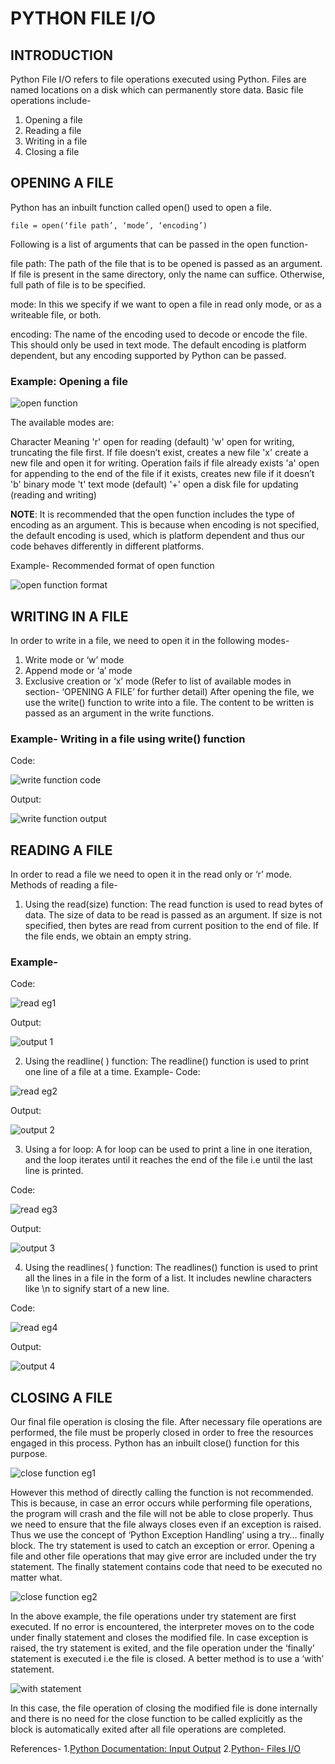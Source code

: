 # PYTHON FILE I/O
## INTRODUCTION
Python File I/O refers to file operations executed using Python.
Files are named locations on a disk which can permanently store data.
Basic file operations include-
1.	Opening a file
2.	Reading a file
3.	Writing in a file
4.	Closing a file

## OPENING A FILE
Python has an inbuilt function called open() used to open a file.

```
file = open(‘file path’, ‘mode’, ‘encoding’) 
```

Following is a list of arguments that can be passed in the open function-


file path:            The path of the file that is to be opened is passed as an argument. If file is present in the same 
                      directory, only the name can suffice. Otherwise, full path of file is to be specified.

mode:                In this we specify if we want to open a file in read only mode, or as a writeable file, or both. 

encoding:            The name of the encoding used to decode or encode the file. This should only be used in text mode. The default 
                      encoding is platform dependent, but any encoding supported by Python can be passed.



### Example: Opening a file

![open function](https://github.com/mridu-pant/winter-of-contributing/blob/29d0e03d1e6bfafba4f2f6e5563f1413c232d0e0/Python/Python_File_IO/Audio/images/file%20open%20eg%201.jpg)

The available modes are:

Character	               Meaning
    'r'	               open for reading (default)
    'w'	               open for writing, truncating the file first. If file doesn’t exist, creates a new file 
    'x'	               create a new file and open it for writing. Operation fails if file already exists
    'a'	               open for appending to the end of the file if it exists, creates new file if it doesn’t
    'b'	               binary mode
    't'	               text mode (default)
    '+'	               open a disk file for updating (reading and writing)

**NOTE**:
It is recommended that the open function includes the type of encoding as an argument. This is because when encoding is not specified, the default encoding is used, which is platform dependent and thus our code behaves differently in different platforms.

Example- Recommended format of open function

![open function format](https://github.com/mridu-pant/winter-of-contributing/blob/29d0e03d1e6bfafba4f2f6e5563f1413c232d0e0/Python/Python_File_IO/Audio/images/file%20open%20eg%202.jpg)
 

## WRITING IN A FILE
In order to write in a file, we need to open it in the following modes-
1.	Write mode or ‘w’ mode
2.	Append mode or ‘a’ mode
3.	Exclusive creation or ‘x’ mode
(Refer to list of available modes in section- ‘OPENING A FILE’ for further detail)
After opening the file, we use the write() function to write into a file. The content to be written is passed as an argument in the write functions.

### Example- Writing in a file using write() function
Code:

![write function code](https://github.com/mridu-pant/winter-of-contributing/blob/29d0e03d1e6bfafba4f2f6e5563f1413c232d0e0/Python/Python_File_IO/Audio/images/file%20write%20eg1.jpg)

Output:

![write function output](https://github.com/mridu-pant/winter-of-contributing/blob/29d0e03d1e6bfafba4f2f6e5563f1413c232d0e0/Python/Python_File_IO/Audio/images/file%20write%20output%201.jpg)

## READING A FILE
In order to read a file we need to open it in the read only or ‘r’ mode.
Methods of reading a file-
1.	Using the read(size) function:
The read function is used to read bytes of data. The size of data to be read is passed as an argument. If size is not specified, then bytes are read from current position to the end of file. If the file ends, we obtain an empty string.


### Example-
Code:

![read eg1](https://github.com/mridu-pant/winter-of-contributing/blob/29d0e03d1e6bfafba4f2f6e5563f1413c232d0e0/Python/Python_File_IO/Audio/images/file%20read%20eg1.jpg) 

Output:

![output 1](https://github.com/mridu-pant/winter-of-contributing/blob/29d0e03d1e6bfafba4f2f6e5563f1413c232d0e0/Python/Python_File_IO/Audio/images/file%20read%20output%201.jpg)

2.	Using the readline( ) function:
The readline() function is used to print one line of a file at a time.
Example-
Code:
 
![read eg2](https://github.com/mridu-pant/winter-of-contributing/blob/29d0e03d1e6bfafba4f2f6e5563f1413c232d0e0/Python/Python_File_IO/Audio/images/file%20read%20eg%202.jpg)

Output:

![output 2](https://github.com/mridu-pant/winter-of-contributing/blob/29d0e03d1e6bfafba4f2f6e5563f1413c232d0e0/Python/Python_File_IO/Audio/images/file%20read%20output%202.jpg) 

3.	Using a for loop:
A for loop can be used to print a line in one iteration, and the loop iterates until it reaches the end of the file i.e until the last line is printed.

Code:

![read eg3](https://github.com/mridu-pant/winter-of-contributing/blob/29d0e03d1e6bfafba4f2f6e5563f1413c232d0e0/Python/Python_File_IO/Audio/images/file%20read%20eg%203.jpg)

Output:

![output 3](https://github.com/mridu-pant/winter-of-contributing/blob/29d0e03d1e6bfafba4f2f6e5563f1413c232d0e0/Python/Python_File_IO/Audio/images/file%20read%20output%203.jpg)

4.	Using the readlines( ) function:
The readlines() function is used to print all the lines in a file in the form of a list. It includes newline characters like \n to signify start of a new line.

Code:

![read eg4](https://github.com/mridu-pant/winter-of-contributing/blob/29d0e03d1e6bfafba4f2f6e5563f1413c232d0e0/Python/Python_File_IO/Audio/images/file%20read%20eg%204.jpg)

Output:

![output 4](https://github.com/mridu-pant/winter-of-contributing/blob/29d0e03d1e6bfafba4f2f6e5563f1413c232d0e0/Python/Python_File_IO/Audio/images/file%20read%20output4.jpg) 

## CLOSING A FILE
Our final file operation is closing the file. After necessary file operations are performed, the file must be properly closed in order to free the resources engaged in this process. 
Python has an inbuilt close() function for this purpose.

![close function eg1](https://github.com/mridu-pant/winter-of-contributing/blob/29d0e03d1e6bfafba4f2f6e5563f1413c232d0e0/Python/Python_File_IO/Audio/images/file%20close%20eg1.jpg)
 
However this method of directly calling the function is not recommended. This is because, in case an error occurs while performing file operations, the program will crash and the file will not be able to close properly.
Thus we need to ensure that the file always closes even if an exception is raised. Thus we use the concept of ‘Python Exception Handling’ using a try… finally block.
The try statement is used to catch an exception or error. Opening a file and other file operations that may give error are included under the try statement. 
The finally statement contains code that need to be executed no matter what.
   
![close function eg2](https://github.com/mridu-pant/winter-of-contributing/blob/29d0e03d1e6bfafba4f2f6e5563f1413c232d0e0/Python/Python_File_IO/Audio/images/file%20close%20eg2.jpg)   
   
In the above example, the file operations under try statement are first executed. If no error is encountered, the interpreter moves on to the code under finally statement and closes the modified file. In case exception is raised, the try statement is exited, and the file operation under the ‘finally’ statement is executed i.e the file is closed.
A better method is to use a ‘with’ statement. 

![with statement](https://github.com/mridu-pant/winter-of-contributing/blob/29d0e03d1e6bfafba4f2f6e5563f1413c232d0e0/Python/Python_File_IO/Audio/images/file%20close%20eg3.jpg)
 
In this case, the file operation of closing the modified file is done internally and there is no need for the close function to be called explicitly as the block is automatically exited after all file operations are completed.

References-
1.[Python Documentation: Input Output](https://docs.python.org/3/tutorial/inputoutput.html)
2.[Python- Files I/O](https://www.tutorialspoint.com/python/python_files_io.htm)
